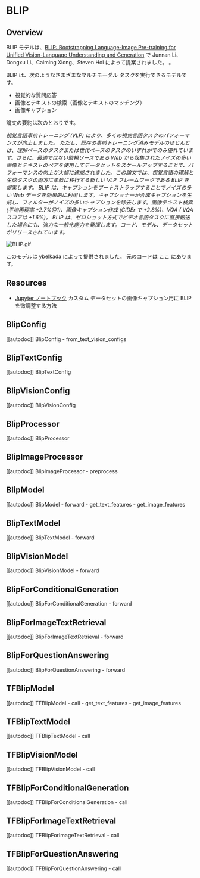 <!--Copyright 2023 The HuggingFace Team. All rights reserved.

Licensed under the Apache License, Version 2.0 (the "License"); you may not use this file except in compliance with
the License. You may obtain a copy of the License at

http://www.apache.org/licenses/LICENSE-2.0

Unless required by applicable law or agreed to in writing, software distributed under the License is distributed on
an "AS IS" BASIS, WITHOUT WARRANTIES OR CONDITIONS OF ANY KIND, either express or implied. See the License for the
specific language governing permissions and limitations under the License.

⚠️ Note that this file is in Markdown but contain specific syntax for our doc-builder (similar to MDX) that may not be
rendered properly in your Markdown viewer.

-->

# BLIP

## Overview

BLIP モデルは、[BLIP: Bootstrapping Language-Image Pre-training for Unified Vision-Language Understanding and Generation](https://arxiv.org/abs/2201.12086) で Junnan Li、Dongxu Li、Caiming Xiong、Steven Hoi によって提案されました。 。

BLIP は、次のようなさまざまなマルチモーダル タスクを実行できるモデルです。
- 視覚的な質問応答
- 画像とテキストの検索（画像とテキストのマッチング）
- 画像キャプション

論文の要約は次のとおりです。

*視覚言語事前トレーニング (VLP) により、多くの視覚言語タスクのパフォーマンスが向上しました。
ただし、既存の事前トレーニング済みモデルのほとんどは、理解ベースのタスクまたは世代ベースのタスクのいずれかでのみ優れています。さらに、最適ではない監視ソースである Web から収集されたノイズの多い画像とテキストのペアを使用してデータセットをスケールアップすることで、パフォーマンスの向上が大幅に達成されました。この論文では、視覚言語の理解と生成タスクの両方に柔軟に移行する新しい VLP フレームワークである BLIP を提案します。 BLIP は、キャプションをブートストラップすることでノイズの多い Web データを効果的に利用します。キャプショナーが合成キャプションを生成し、フィルターがノイズの多いキャプションを除去します。画像テキスト検索 (平均再現率 +2.7%@1)、画像キャプション作成 (CIDEr で +2.8%)、VQA ( VQA スコアは +1.6%)。 BLIP は、ゼロショット方式でビデオ言語タスクに直接転送した場合にも、強力な一般化能力を発揮します。コード、モデル、データセットがリリースされています。*

![BLIP.gif](https://cdn-uploads.hf-mirror.com/production/uploads/1670928184033-62441d1d9fdefb55a0b7d12c.gif)

このモデルは [ybelkada](https://hf-mirror.com/ybelkada) によって提供されました。
元のコードは [ここ](https://github.com/salesforce/BLIP) にあります。

## Resources

- [Jupyter ノートブック](https://github.com/huggingface/notebooks/blob/main/examples/image_captioning_blip.ipynb) カスタム データセットの画像キャプション用に BLIP を微調整する方法

## BlipConfig

[[autodoc]] BlipConfig
    - from_text_vision_configs

## BlipTextConfig

[[autodoc]] BlipTextConfig

## BlipVisionConfig

[[autodoc]] BlipVisionConfig

## BlipProcessor

[[autodoc]] BlipProcessor

## BlipImageProcessor

[[autodoc]] BlipImageProcessor
    - preprocess

<frameworkcontent>
<pt>

## BlipModel

[[autodoc]] BlipModel
    - forward
    - get_text_features
    - get_image_features

## BlipTextModel

[[autodoc]] BlipTextModel
    - forward

## BlipVisionModel

[[autodoc]] BlipVisionModel
    - forward

## BlipForConditionalGeneration

[[autodoc]] BlipForConditionalGeneration
    - forward

## BlipForImageTextRetrieval

[[autodoc]] BlipForImageTextRetrieval
    - forward

## BlipForQuestionAnswering

[[autodoc]] BlipForQuestionAnswering
    - forward

</pt>
<tf>

## TFBlipModel

[[autodoc]] TFBlipModel
    - call
    - get_text_features
    - get_image_features

## TFBlipTextModel

[[autodoc]] TFBlipTextModel
    - call

## TFBlipVisionModel

[[autodoc]] TFBlipVisionModel
    - call

## TFBlipForConditionalGeneration

[[autodoc]] TFBlipForConditionalGeneration
    - call

## TFBlipForImageTextRetrieval

[[autodoc]] TFBlipForImageTextRetrieval
    - call

## TFBlipForQuestionAnswering

[[autodoc]] TFBlipForQuestionAnswering
    - call
</tf>
</frameworkcontent>